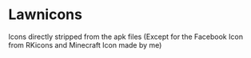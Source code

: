 # Lawnicons
Icons directly stripped from the apk files (Except for the Facebook Icon from RKicons and Minecraft Icon made by me)
